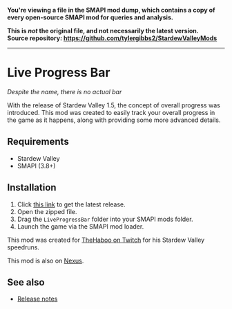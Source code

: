 **You're viewing a file in the SMAPI mod dump, which contains a copy of every open-source SMAPI mod
for queries and analysis.**

**This is _not_ the original file, and not necessarily the latest version.**  
**Source repository: https://github.com/tylergibbs2/StardewValleyMods**

----

# Live Progress Bar

*Despite the name, there is no actual bar*

With the release of Stardew Valley 1.5, the concept of overall progress was introduced. This mod was created to easily track your
overall progress in the game as it happens, along with providing some more advanced details.


## Requirements

- Stardew Valley
- SMAPI (3.8+)


## Installation

1. Click [this link](https://github.com/tylergibbs2/LiveProgressBar/releases/latest) to get the latest release.
2. Open the zipped file.
3. Drag the `LiveProgressBar` folder into your SMAPI mods folder.
4. Launch the game via the SMAPI mod loader.


This mod was created for [TheHaboo on Twitch](https://www.twitch.tv/thehaboo) for his Stardew Valley speedruns.

This mod is also on [Nexus](https://www.nexusmods.com/stardewvalley/mods/7330).

## See also

* [Release notes](release-notes.md)